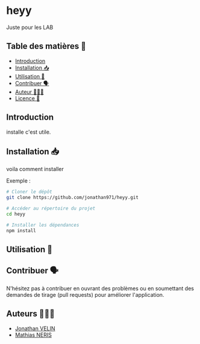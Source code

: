 # heyy
Juste pour les LAB

## Table des matières 🧾

- [Introduction](#introduction)
- [Installation 📥](#installation)
- [Utilisation 📲](#utilisation)
- [Contribuer 🗣️](#contribuer)
- [Auteur 👨🏽‍💻](#auteur)
- [Licence 📃](#licence)

## Introduction

installe c'est utile.

## Installation 📥

voila comment installer

Exemple :

```bash
# Cloner le dépôt
git clone https://github.com/jonathan971/heyy.git

# Accéder au répertoire du projet
cd heyy

# Installer les dépendances
npm install
``````
## Utilisation 📲

## Contribuer 🗣️

N'hésitez pas à contribuer en ouvrant des problèmes ou en soumettant des demandes de tirage (pull requests) pour améliorer l'application.

## Auteurs 👨🏽‍💻

- [Jonathan VELIN](https://github.com/jonathan971)
- [Mathias NERIS](https://github.com/M5-ux)